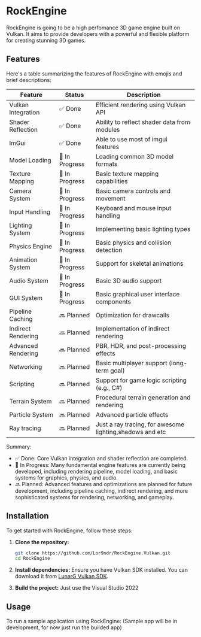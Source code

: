 # RockEngine

RockEngine is going to be a high perfomance 3D game engine built on Vulkan. It aims to provide developers with a powerful and flexible platform for creating stunning 3D games.

## Features
Here's a table summarizing the features of RockEngine with emojis and brief descriptions:

| Feature | Status | Description |
|---------|--------|-------------|
| Vulkan Integration | ✅ Done | Efficient rendering using Vulkan API |
| Shader Reflection | ✅ Done | Ability to reflect shader data from modules |
| ImGui | ✅ Done | Able to use most of imgui features |
| Model Loading | 🚧 In Progress | Loading common 3D model formats |
| Texture Mapping | 🚧 In Progress | Basic texture mapping capabilities |
| Camera System | 🚧 In Progress | Basic camera controls and movement |
| Input Handling | 🚧 In Progress | Keyboard and mouse input handling |
| Lighting System | 🚧 In Progress | Implementing basic lighting types |
| Physics Engine | 🚧 In Progress | Basic physics and collision detection |
| Animation System | 🚧 In Progress | Support for skeletal animations |
| Audio System | 🚧 In Progress | Basic 3D audio support |
| GUI System | 🚧 In Progress | Basic graphical user interface components |
| Pipeline Caching | 🔜 Planned | Optimization for drawcalls |
| Indirect Rendering | 🔜 Planned | Implementation of indirect rendering |
| Advanced Rendering | 🔜 Planned | PBR, HDR, and post-processing effects |
| Networking | 🔜 Planned | Basic multiplayer support (long-term goal) |
| Scripting | 🔜 Planned | Support for game logic scripting (e.g., C#) |
| Terrain System | 🔜 Planned | Procedural terrain generation and rendering |
| Particle System | 🔜 Planned | Advanced particle effects |
| Ray tracing | 🔜 Planned | Just a ray tracing, for awesome lighting,shadows and etc |

Summary:
- ✅ Done: Core Vulkan integration and shader reflection are completed.
- 🚧 In Progress: Many fundamental engine features are currently being developed, including rendering pipeline, model loading, and basic systems for graphics, physics, and audio.
- 🔜 Planned: Advanced features and optimizations are planned for future development, including pipeline caching, indirect rendering, and more sophisticated systems for rendering, networking, and gameplay.
## Installation

To get started with RockEngine, follow these steps:

1. **Clone the repository:**
    ```sh
    git clone https://github.com/Lor9ndr/RockEngine.Vulkan.git
    cd RockEngine
    ```

2. **Install dependencies:**
    Ensure you have Vulkan SDK installed. You can download it from [LunarG Vulkan SDK](https://vulkan.lunarg.com/sdk/home).

3. **Build the project:**
    Just use the Visual Studio 2022 

## Usage

To run a sample application using RockEngine:
(Sample app will be in development, for now just run the builded app)
